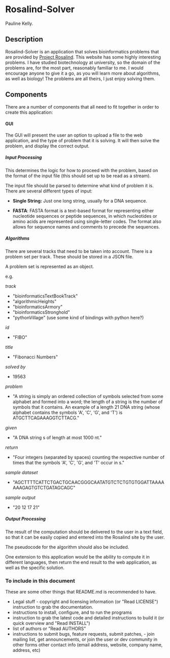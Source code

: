 # Rosalind-Solver

Pauline Kelly.

## Description

Rosalind-Solver is an application that solves bioinformatics problems that
are provided by [Project Rosalind](http://rosalind.info/problems/list-view/). This website has some highly interesting problems. I have studied biotechnology at university, so the domain of the problems are, for the most part, reasonably familiar to me. I would encourage anyone to give it a go, as you will learn more about algorithms, as well as biology! The problems are all theirs, I just enjoy solving them.

## Components

There are a number of components that all need to fit together in order to create this application:

#### GUI

The GUI will present the user an option to upload a file to the web application, and the type of problem that it is solving. It will then solve the problem, and display the correct output.

##### Input Processing

This determines the logic for how to proceed with the problem, based on the format of the input file (this should set up to be read as a stream).

The input file should be parsed to determine what kind of problem it is. There are several different types of input:

- **Single String:** Just one long string, usually for a DNA sequence.

- **FASTA**: FASTA format is a text-based format for representing either nucleotide sequences or peptide sequences, in which nucleotides or amino acids are represented using single-letter codes. The format also allows for sequence names and comments to precede the sequences.

##### Algorithms

There are several tracks that need to be taken into account.
There is a problem set per track. These should be stored in a JSON file.

A problem set is represented as an object.

e.g.

*track*
- "bioinformaticsTextBookTrack"
- "algorithmicHeights"
- "bioinformaticsArmory"
- "bioinformaticsStronghold"
- "pythonVillage" (use some kind of bindings with python here?)

*id*
- "FIBO"

*title*
- "Fibonacci Numbers"

*solved by*
- 19563

*problem*
- "A string is simply an ordered collection of symbols selected from some alphabet and formed into a word; the length of a string is the number of symbols that it contains. An example of a length 21 DNA string (whose alphabet contains the symbols 'A', 'C', 'G', and 'T') is ATGCTTCAGAAAGGTCTTACG."

*given*
- "A DNA string s of length at most 1000 nt."

*return*
- "Four integers (separated by spaces) counting the respective number of times that the symbols 'A', 'C', 'G', and 'T' occur in s."

*sample dataset*
- "AGCTTTTCATTCTGACTGCAACGGGCAATATGTCTCTGTGTGGATTAAAAAAAGAGTGTCTGATAGCAGC"

*sample output*
- "20 12 17 21"

##### Output Processing

The result of the computation should be delivered to the user in a text field, so that it can be easily copied and entered into the Rosalind site by the user.

The pseudocode for the algorithm should also be included.

One extension to this application would be the ability to compute it in different languages, then return the end result to the web application, as well as the specific solution.

### To include in this document

These are some other things that README.md is recommended to have.

- Legal stuff - copyright and licensing information (or "Read LICENSE")
instruction to grab the documentation.
- instructions to install, configure, and to run the programs
- instruction to grab the latest code and detailed instructions to build it (or quick overview and "Read INSTALL")
- list of authors or "Read AUTHORS"
- instructions to submit bugs, feature requests, submit patches, - join mailing list, get announcements, or join the user or dev community in other forms
other contact info (email address, website, company name, address, etc)

